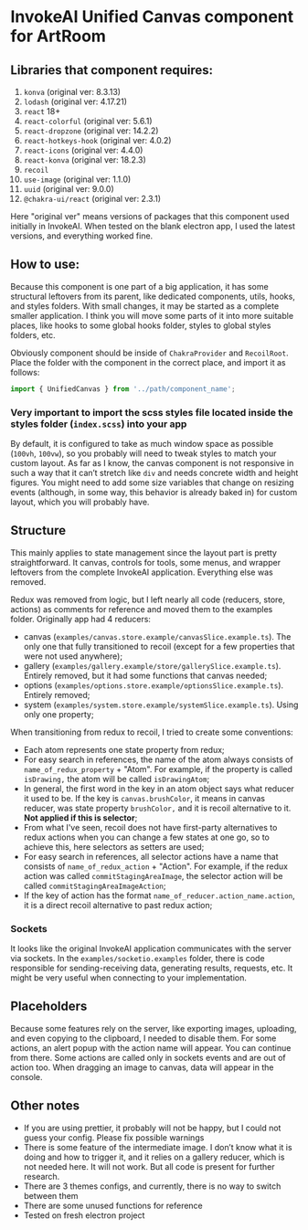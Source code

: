 # InvokeAI Unified Canvas component for ArtRoom

## Libraries that component requires:

1. `konva` (original ver: 8.3.13)
2. `lodash` (original ver: 4.17.21)
3. `react` 18+
4. `react-colorful` (original ver: 5.6.1)
5. `react-dropzone` (original ver: 14.2.2)
6. `react-hotkeys-hook` (original ver: 4.0.2)
7. `react-icons` (original ver: 4.4.0)
8. `react-konva` (original ver: 18.2.3)
9. `recoil`
10. `use-image` (original ver: 1.1.0)
11. `uuid` (original ver: 9.0.0)
12. `@chakra-ui/react` (original ver: 2.3.1)

Here "original ver" means versions of packages that this component used initially in InvokeAI. When tested on the blank electron app, I used the latest versions, and everything worked fine.

## How to use:

Because this component is one part of a big application, it has some structural leftovers from its parent, like dedicated components, utils, hooks, and styles folders. With small changes, it may be started as a complete smaller application. I think you will move some parts of it into more suitable places, like hooks to some global hooks folder, styles to global styles folders, etc.

Obviously component should be inside of `ChakraProvider` and `RecoilRoot`. Place the folder with the component in the correct place, and import it as follows:

```javascript
import { UnifiedCanvas } from '../path/component_name';
```

### **Very important to import the scss styles file located inside the styles folder (`index.scss`) into your app**

By default, it is configured to take as much window space as possible (`100vh`, `100vw`), so you probably will need to tweak styles to match your custom layout. As far as I know, the canvas component is not responsive in such a way that it can’t stretch like `div` and needs concrete width and height figures. You might need to add some size variables that change on resizing events (although, in some way, this behavior is already baked in) for custom layout, which you will probably have.

## Structure

This mainly applies to state management since the layout part is pretty straightforward. It canvas, controls for tools, some menus, and wrapper leftovers from the complete InvokeAI application. Everything else was removed.

Redux was removed from logic, but I left nearly all code (reducers, store, actions) as comments for reference and moved them to the examples folder. Originally app had 4 reducers:

- canvas (`examples/canvas.store.example/canvasSlice.example.ts`). The only one that fully transitioned to recoil (except for a few properties that were not used anywhere);
- gallery (`examples/gallery.example/store/gallerySlice.example.ts`). Entirely removed, but it had some functions that canvas needed;
- options (`examples/options.store.example/optionsSlice.example.ts`). Entirely removed;
- system (`examples/system.store.example/systemSlice.example.ts`). Using only one property;

When transitioning from redux to recoil, I tried to create some conventions:

- Each atom represents one state property from redux;
- For easy search in references, the name of the atom always consists of `name_of_redux_property` + "Atom". For example, if the property is called `isDrawing,` the atom will be called `isDrawingAtom`;
- In general, the first word in the key in an atom object says what reducer it used to be. If the key is `canvas.brushColor`, it means in canvas reducer, was state property `brushColor,` and it is recoil alternative to it. **Not applied if this is selector**;
- From what I've seen, recoil does not have first-party alternatives to redux actions when you can change a few states at one go, so to achieve this, here selectors as setters are used;
- For easy search in references, all selector actions have a name that consists of `name_of_redux_action` + "Action". For example, if the redux action was called `commitStagingAreaImage`, the selector action will be called `commitStagingAreaImageAction`;
- If the key of action has the format `name_of_reducer.action_name.action`, it is a direct recoil alternative to past redux action;

### Sockets

It looks like the original InvokeAI application communicates with the server via sockets. In the `examples/socketio.examples` folder, there is code responsible for sending-receiving data, generating results, requests, etc. It might be very useful when connecting to your implementation.

## Placeholders

Because some features rely on the server, like exporting images, uploading, and even copying to the clipboard, I needed to disable them. For some actions, an alert popup with the action name will appear. You can continue from there. Some actions are called only in sockets events and are out of action too. When dragging an image to canvas, data will appear in the console.

## Other notes

- If you are using prettier, it probably will not be happy, but I could not guess your config. Please fix possible warnings
- There is some feature of the intermediate image. I don’t know what it is doing and how to trigger it, and it relies on a gallery reducer, which is not needed here. It will not work. But all code is present for further research.
- There are 3 themes configs, and currently, there is no way to switch between them
- There are some unused functions for reference
- Tested on fresh electron project
